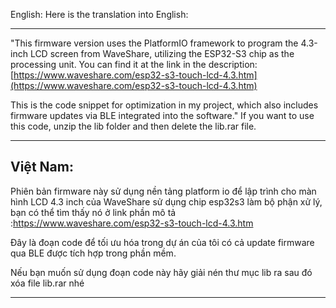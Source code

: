 English:
Here is the translation into English:

---

"This firmware version uses the PlatformIO framework to program the 4.3-inch LCD screen from WaveShare, utilizing the ESP32-S3 chip as the processing unit. You can find it at the link in the description: [https://www.waveshare.com/esp32-s3-touch-lcd-4.3.htm](https://www.waveshare.com/esp32-s3-touch-lcd-4.3.htm)

This is the code snippet for optimization in my project, which also includes firmware updates via BLE integrated into the software."
If you want to use this code, unzip the lib folder and then delete the lib.rar file.

---
Việt Nam:
---
Phiên bản firmware này sử dụng nền tảng platform io để lập trình cho màn hình LCD 4.3 inch của WaveShare sử dụng chip esp32s3 làm bộ phận xử lý, bạn có thể tìm thấy nó ở link phần mô tả :https://www.waveshare.com/esp32-s3-touch-lcd-4.3.htm

Đây là đoạn code để tối ưu hóa trong dự án của tôi có cả update firmware qua BLE được tích hợp trong phần mềm.

Nếu bạn muốn sử dụng đoạn code này hãy giải nén thư mục lib ra sau đó xóa file lib.rar nhé

---
